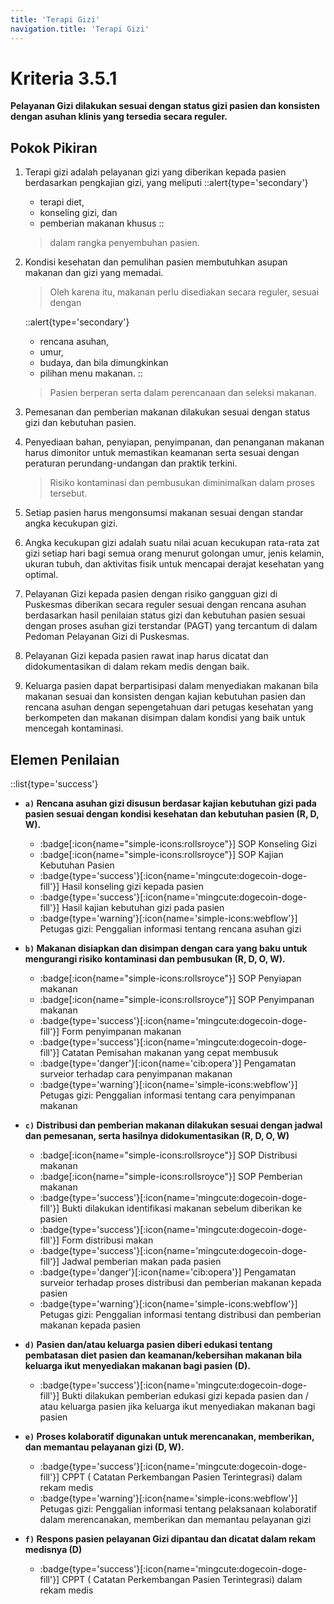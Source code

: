 ```yaml
---
title: 'Terapi Gizi'
navigation.title: 'Terapi Gizi'
---
```


# Kriteria 3.5.1 
**Pelayanan Gizi dilakukan sesuai dengan status gizi pasien dan konsisten dengan asuhan klinis yang tersedia secara reguler.** 

## Pokok Pikiran 
1. Terapi gizi adalah pelayanan gizi yang diberikan kepada pasien berdasarkan pengkajian gizi, yang meliputi 
   ::alert{type='secondary'}
   - terapi diet, 
   - konseling gizi, dan 
   - pemberian makanan khusus
   ::  
   > dalam rangka penyembuhan pasien. 
2. Kondisi kesehatan dan pemulihan pasien membutuhkan asupan makanan dan gizi yang memadai. 
    > Oleh karena itu, makanan perlu disediakan secara reguler, sesuai dengan 
    
    ::alert{type='secondary'}
    - rencana asuhan, 
    - umur, 
    - budaya, dan bila dimungkinkan 
    - pilihan menu makanan. 
    ::
    > Pasien berperan serta dalam perencanaan dan seleksi makanan. 

3. Pemesanan dan pemberian makanan dilakukan sesuai dengan status gizi dan kebutuhan pasien. 

4. Penyediaan bahan, penyiapan, penyimpanan, dan penanganan makanan harus dimonitor untuk memastikan keamanan serta sesuai dengan peraturan perundang-undangan dan praktik terkini. 

    > Risiko kontaminasi dan pembusukan diminimalkan dalam proses tersebut. 

5. Setiap pasien harus mengonsumsi makanan sesuai dengan standar angka kecukupan gizi. 

6. Angka kecukupan gizi adalah suatu nilai acuan kecukupan rata-rata zat gizi setiap hari bagi semua orang menurut golongan umur, jenis kelamin, ukuran tubuh, dan aktivitas fisik untuk mencapai derajat kesehatan yang optimal. 

7. Pelayanan Gizi kepada pasien dengan risiko gangguan gizi di Puskesmas diberikan secara reguler sesuai dengan rencana asuhan berdasarkan hasil penilaian status gizi dan kebutuhan pasien sesuai dengan proses asuhan gizi terstandar (PAGT) yang tercantum di dalam Pedoman Pelayanan Gizi di Puskesmas. 

8. Pelayanan Gizi kepada pasien rawat  inap  harus  dicatat dan didokumentasikan di dalam rekam medis dengan baik. 

9. Keluarga pasien dapat berpartisipasi dalam menyediakan makanan bila makanan sesuai dan konsisten dengan kajian kebutuhan pasien  dan rencana asuhan dengan sepengetahuan dari petugas kesehatan yang berkompeten dan makanan disimpan dalam kondisi yang baik untuk mencegah kontaminasi. 
 
## Elemen Penilaian 
::list{type='success'}
- **`a)` Rencana asuhan gizi disusun berdasar kajian kebutuhan gizi pada pasien sesuai dengan kondisi kesehatan dan kebutuhan pasien (R, D, W).**  

  - :badge[:icon{name="simple-icons:rollsroyce"}] SOP Konseling Gizi
  - :badge[:icon{name="simple-icons:rollsroyce"}] SOP Kajian Kebutuhan Pasien 
  - :badge{type='success'}[:icon{name='mingcute:dogecoin-doge-fill'}] Hasil konseling gizi kepada pasien
  - :badge{type='success'}[:icon{name='mingcute:dogecoin-doge-fill'}] Hasil kajian kebutuhan gizi pada pasien
  - :badge{type='warning'}[:icon{name='simple-icons:webflow'}] Petugas gizi: Penggalian informasi tentang rencana asuhan gizi 
 
- **`b)` Makanan disiapkan dan disimpan dengan cara yang baku untuk mengurangi risiko kontaminasi dan pembusukan (R, D, O, W).**  

  - :badge[:icon{name="simple-icons:rollsroyce"}] SOP Penyiapan makanan
  - :badge[:icon{name="simple-icons:rollsroyce"}] SOP Penyimpanan makanan 
  - :badge{type='success'}[:icon{name='mingcute:dogecoin-doge-fill'}] Form penyimpanan makanan
  - :badge{type='success'}[:icon{name='mingcute:dogecoin-doge-fill'}] Catatan Pemisahan makanan yang cepat membusuk
  - :badge{type='danger'}[:icon{name='cib:opera'}] Pengamatan surveior terhadap cara penyimpanan makanan 
  - :badge{type='warning'}[:icon{name='simple-icons:webflow'}] Petugas gizi: Penggalian informasi tentang cara penyimpanan makanan 

- **`c)` Distribusi dan pemberian makanan dilakukan sesuai dengan jadwal dan pemesanan, serta hasilnya didokumentasikan (R, D, O, W)**  

  - :badge[:icon{name="simple-icons:rollsroyce"}] SOP Distribusi makanan 
  - :badge[:icon{name="simple-icons:rollsroyce"}] SOP Pemberian makanan 
  - :badge{type='success'}[:icon{name='mingcute:dogecoin-doge-fill'}] Bukti dilakukan identifikasi makanan sebelum diberikan ke pasien 
  - :badge{type='success'}[:icon{name='mingcute:dogecoin-doge-fill'}] Form distribusi makan 
  - :badge{type='success'}[:icon{name='mingcute:dogecoin-doge-fill'}] Jadwal pemberian makan pada pasien 
  - :badge{type='danger'}[:icon{name='cib:opera'}] Pengamatan surveior terhadap proses distribusi dan pemberian makanan kepada pasien 
  - :badge{type='warning'}[:icon{name='simple-icons:webflow'}] Petugas gizi: Penggalian informasi tentang distribusi dan pemberian makanan kepada pasien 

- **`d)` Pasien dan/atau keluarga pasien diberi edukasi tentang pembatasan diet pasien dan keamanan/kebersihan makanan bila keluarga ikut menyediakan makanan bagi pasien (D).** 

  - :badge{type='success'}[:icon{name='mingcute:dogecoin-doge-fill'}] Bukti dilakukan pemberian edukasi gizi kepada pasien dan / atau keluarga pasien jika keluarga ikut menyediakan makanan bagi pasien  

- **`e)` Proses kolaboratif digunakan untuk merencanakan, memberikan, dan memantau pelayanan gizi (D, W).**  

  - :badge{type='success'}[:icon{name='mingcute:dogecoin-doge-fill'}] CPPT ( Catatan Perkembangan Pasien Terintegrasi) dalam rekam medis 
  - :badge{type='warning'}[:icon{name='simple-icons:webflow'}] Petugas gizi: Penggalian informasi tentang pelaksanaan kolaboratif dalam merencanakan, memberikan dan memantau pelayanan gizi 
 
- **`f)` Respons pasien pelayanan Gizi dipantau dan dicatat dalam rekam medisnya (D)**  

  - :badge{type='success'}[:icon{name='mingcute:dogecoin-doge-fill'}] CPPT ( Catatan Perkembangan Pasien Terintegrasi) dalam rekam medis 
